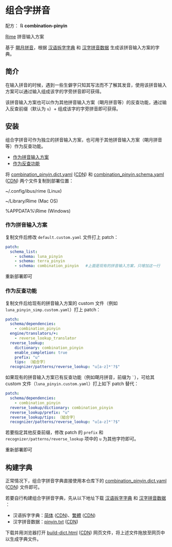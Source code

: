 # 组合字拼音

配方： ℞ **combination-pinyin**

[Rime](https://rime.im) 拼音输入方案

基于 [朙月拼音](https://github.com/rime/rime-luna-pinyin)，根据  [汉语拆字字典](https://github.com/kfcd/chaizi) 和 [汉字拼音数据](https://github.com/mozillazg/pinyin-data) 生成该拼音输入方案的字典。

## 简介

在输入拼音的时候，遇到一些生僻字只知其写法而不了解其发音，使用该拼音输入方案可以通过输入组成该字的字旁拼音即可获得。

该拼音输入方案也可以作为其他拼音输入方案（朙月拼音等）的反查功能，通过输入反查前缀（默认为 `u`）+ 组成该字的字旁拼音即可获得。

## 安装

组合字拼音可作为独立的拼音输入方案，也可用于其他拼音输入方案（朙月拼音等）作为反查功能。

* [作为拼音输入方案](#作为拼音输入方案)
* [作为反查功能](#作为反查功能)

将 [combination_pinyin.dict.yaml](https://github.com/sakuyaa/rime-combination-pinyin/raw/main/combination_pinyin.dict.yaml) ([CDN](https://cdn.jsdelivr.net/gh/sakuyaa/rime-combination-pinyin@main/combination_pinyin.dict.yaml)) 和 [combination_pinyin.schema.yaml](https://github.com/sakuyaa/rime-combination-pinyin/raw/main/combination_pinyin.schema.yaml) ([CDN](https://cdn.jsdelivr.net/gh/sakuyaa/rime-combination-pinyin@main/combination_pinyin.schema.yaml)) 两个文件复制到部署位置：

~/.config/ibus/rime  (Linux)

~/Library/Rime  (Mac OS)

%APPDATA%\\Rime  (Windows)

### **作为拼音输入方案**

复制文件后修改 `default.custom.yaml` 文件打上 patch：

```yaml
patch:
  schema_list:
    - schema: luna_pinyin
    - schema: terra_pinyin
    - schema: combination_pinyin   #上面是现有的拼音输入方案，只增加这一行
```

重新部署即可

### **作为反查功能**

复制文件后给现有的拼音输入方案的 custom 文件（例如 `luna_pinyin_simp.custom.yaml`）打上 patch：

```yaml
patch:
  schema/dependencies:
    - combination_pinyin
  engine/translators/+:
    - reverse_lookup_translator
  reverse_lookup:
    dictionary: combination_pinyin
    enable_completion: true
    prefix: "u"
    tips: 〔組合字〕
  recognizer/patterns/reverse_lookup: "u[a-z]*'?$"
```

如果现有的拼音输入方案已有反查功能（例如朙月拼音，前缀为 `` ` ``），可给其 custom 文件（`luna_pinyin.custom.yaml`）打上如下 patch 替代：

```yaml
patch:
  schema/dependencies:
    - combination_pinyin
  reverse_lookup/dictionary: combination_pinyin
  reverse_lookup/prefix: "u"
  reverse_lookup/tips: 〔組合字〕
  recognizer/patterns/reverse_lookup: "u[a-z]*'?$"
```

若要指定其他反查前缀，修改 patch 的 `prefix` 和 `recognizer/patterns/reverse_lookup` 项中的 `u` 为其他字符即可。

重新部署即可

## 构建字典

正常情况下，组合字拼音字典直接使用本仓库下的 [combination_pinyin.dict.yaml](https://github.com/sakuyaa/rime-combination-pinyin/raw/main/combination_pinyin.dict.yaml) ([CDN](https://cdn.jsdelivr.net/gh/sakuyaa/rime-combination-pinyin@main/combination_pinyin.dict.yaml)) 文件即可。

若要自行构建组合字拼音字典，先从以下地址下载 [汉语拆字字典](https://github.com/kfcd/chaizi) 和 [汉字拼音数据](https://github.com/mozillazg/pinyin-data) ：

* 汉语拆字字典：[简体](https://github.com/kfcd/chaizi/raw/master/chaizi-jt.txt) ([CDN](https://cdn.jsdelivr.net/gh/kfcd/chaizi@master/chaizi-jt.txt))、[繁體](https://github.com/kfcd/chaizi/raw/master/chaizi-ft.txt) ([CDN](https://cdn.jsdelivr.net/gh/kfcd/chaizi@master/chaizi-ft.txt))
* 汉字拼音数据：[pinyin.txt](https://github.com/mozillazg/pinyin-data/raw/master/pinyin.txt) ([CDN](https://cdn.jsdelivr.net/gh/mozillazg/pinyin-data@master/pinyin.txt))

下载并用浏览器打开 [build-dict.html](https://github.com/sakuyaa/rime-combination-pinyin/raw/main/build-dict.html) ([CDN](https://cdn.jsdelivr.net/gh/sakuyaa/rime-combination-pinyin@main/build-dict.html)) 网页文件，将上述文件拖放至网页中以生成字典文件。
